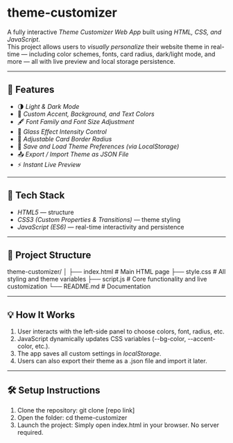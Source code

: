 # theme-customizer

A fully interactive *Theme Customizer Web App* built using *HTML, CSS, and JavaScript*.  
This project allows users to *visually personalize* their website theme in real-time — including color schemes, fonts, card radius, dark/light mode, and more — all with live preview and local storage persistence.

---

## 🚀 Features

- 🌗 *Light & Dark Mode*
- 🎨 *Custom Accent, Background, and Text Colors*
- 🖋 *Font Family and Font Size Adjustment*
- 🧊 *Glass Effect Intensity Control*
- 🧱 *Adjustable Card Border Radius*
- 💾 *Save and Load Theme Preferences (via LocalStorage)*
- 📤 *Export / Import Theme as JSON File*
- ⚡ *Instant Live Preview*

---

## 🧠 Tech Stack

- *HTML5* — structure  
- *CSS3 (Custom Properties & Transitions)* — theme styling  
- *JavaScript (ES6)* — real-time interactivity and persistence  

---

## 📂 Project Structure

theme-customizer/
│
├── index.html # Main HTML page
├── style.css # All styling and theme variables
├── script.js # Core functionality and live customization
└── README.md # Documentation

---

## 💡 How It Works

1. User interacts with the left-side panel to choose colors, font, radius, etc.  
2. JavaScript dynamically updates CSS variables (--bg-color, --accent-color, etc.).  
3. The app saves all custom settings in *localStorage*.  
4. Users can also export their theme as a .json file and import it later.

---

## 🛠 Setup Instructions

1. Clone the repository:
   git clone [repo link]
2. Open the folder:
cd theme-customizer
3. Launch the project:
Simply open index.html in your browser.
No server required.

